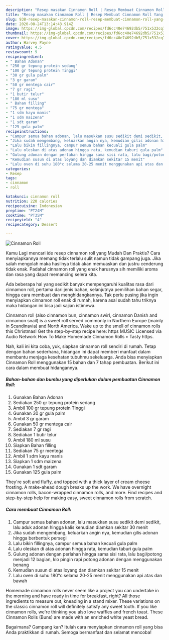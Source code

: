 ```yaml
---
description: "Resep masakan Cinnamon Roll | Resep Membuat Cinnamon Roll Yang Lezat Sekali"
title: "Resep masakan Cinnamon Roll | Resep Membuat Cinnamon Roll Yang Lezat Sekali"
slug: 938-resep-masakan-cinnamon-roll-resep-membuat-cinnamon-roll-yang-lezat-sekali
date: 2020-08-24T13:14:43.914Z
image: https://img-global.cpcdn.com/recipes/fd6cc40e74692db5/751x532cq70/cinnamon-roll-foto-resep-utama.jpg
thumbnail: https://img-global.cpcdn.com/recipes/fd6cc40e74692db5/751x532cq70/cinnamon-roll-foto-resep-utama.jpg
cover: https://img-global.cpcdn.com/recipes/fd6cc40e74692db5/751x532cq70/cinnamon-roll-foto-resep-utama.jpg
author: Harvey Payne
ratingvalue: 4.5
reviewcount: 9
recipeingredient:
- " Bahan Adonan"
- "250 gr tepung protein sedang"
- "100 gr tepung protein Tinggi"
- "30 gr gula palm"
- "3 gr garam"
- "50 gr mentega cair"
- "7 gr ragi"
- "1 butir telur"
- "180 ml susu"
- " Bahan filling"
- "75 gr mentega"
- "1 sdm kayu manis"
- "1 sdm maizena"
- "1 sdt garam"
- "125 gula palm"
recipeinstructions:
- "Campur semua bahan adonan, lalu masukkan susu sedikit demi sedikit, lalu aduk adonan hingga kalis kenudian diamkan sekitar 30 menit"
- "Jika sudah mengembang, keluarkan angin nya, kemudian gilis adonan hingga berbentuk persegi"
- "Lalu bikin fillingnya, campur semua bahan kecuali gula palm"
- "Lalu oleskan di atas adonan hingga rata, kemudian taburi gula palm"
- "Gulung adonan dengan perlahan hingga sama sisi rata, lalu bagi/potong menjadi 12 bagian, klo pingin rapi potong adonan dengan menggunakan benang"
- "Kemudian susun di atas loyang dan diamkan sekitar 15 menit"
- "Lalu oven di suhu 180°c selama 20-25 menit menggunakan api atas dan bawah"
categories:
- Resep
tags:
- cinnamon
- roll

katakunci: cinnamon roll 
nutrition: 220 calories
recipecuisine: Indonesian
preptime: "PT24M"
cooktime: "PT35M"
recipeyield: "4"
recipecategory: Dessert

---
```



![Cinnamon Roll](https://img-global.cpcdn.com/recipes/fd6cc40e74692db5/751x532cq70/cinnamon-roll-foto-resep-utama.jpg)

Kamu Lagi mencari ide resep cinnamon roll yang Mudah Dan Praktis? Cara menyiapkannya memang tidak terlalu sulit namun tidak gampang juga. Jika salah mengolah maka hasilnya tidak akan memuaskan dan justru cenderung tidak enak. Padahal cinnamon roll yang enak harusnya sih memiliki aroma dan rasa yang dapat memancing selera kita.

Ada beberapa hal yang sedikit banyak mempengaruhi kualitas rasa dari cinnamon roll, pertama dari jenis bahan, selanjutnya pemilihan bahan segar, hingga cara membuat dan menghidangkannya. Tak perlu pusing jika ingin menyiapkan cinnamon roll enak di rumah, karena asal sudah tahu triknya maka hidangan ini bisa jadi sajian istimewa.

Cinnamon roll (also cinnamon bun, cinnamon swirl, cinnamon Danish and cinnamon snail) is a sweet roll served commonly in Northern Europe (mainly in Scandinavia) and North America. Wake up to the smell of cinnamon rolls this Christmas! Get the step-by-step recipe here: https MUSIC Licensed via Audio Network How To Make Homemade Cinnamon Rolls • Tasty https.


Nah, kali ini kita coba, yuk, siapkan cinnamon roll sendiri di rumah. Tetap dengan bahan sederhana, hidangan ini dapat memberi manfaat dalam membantu menjaga kesehatan tubuhmu sekeluarga. Anda bisa menyiapkan Cinnamon Roll menggunakan 15 bahan dan 7 tahap pembuatan. Berikut ini cara dalam membuat hidangannya.

<!--inarticleads1-->

##### Bahan-bahan dan bumbu yang diperlukan dalam pembuatan Cinnamon Roll:

1. Gunakan  Bahan Adonan
1. Sediakan 250 gr tepung protein sedang
1. Ambil 100 gr tepung protein Tinggi
1. Gunakan 30 gr gula palm
1. Ambil 3 gr garam
1. Gunakan 50 gr mentega cair
1. Sediakan 7 gr ragi
1. Sediakan 1 butir telur
1. Ambil 180 ml susu
1. Siapkan  Bahan filling
1. Sediakan 75 gr mentega
1. Ambil 1 sdm kayu manis
1. Siapkan 1 sdm maizena
1. Gunakan 1 sdt garam
1. Gunakan 125 gula palm


They&#39;re soft and fluffy, and topped with a thick layer of cream cheese frosting. A make-ahead dough breaks up the work. We have overnight cinnamon rolls, bacon-wrapped cinnamon rolls, and more. Find recipes and step-by-step help for making easy, sweet cinnamon rolls from scratch. 

<!--inarticleads2-->

##### Cara membuat Cinnamon Roll:

1. Campur semua bahan adonan, lalu masukkan susu sedikit demi sedikit, lalu aduk adonan hingga kalis kenudian diamkan sekitar 30 menit
1. Jika sudah mengembang, keluarkan angin nya, kemudian gilis adonan hingga berbentuk persegi
1. Lalu bikin fillingnya, campur semua bahan kecuali gula palm
1. Lalu oleskan di atas adonan hingga rata, kemudian taburi gula palm
1. Gulung adonan dengan perlahan hingga sama sisi rata, lalu bagi/potong menjadi 12 bagian, klo pingin rapi potong adonan dengan menggunakan benang
1. Kemudian susun di atas loyang dan diamkan sekitar 15 menit
1. Lalu oven di suhu 180°c selama 20-25 menit menggunakan api atas dan bawah


Homemade cinnamon rolls never seem like a project you can undertake in the morning and have ready in time for breakfast, right? All those ingredients to measure out, kneading in a stand mixer. These variations on the classic cinnamon roll will definitely satisfy any sweet tooth. If you like cinnamon rolls, we&#39;re thinking you also love waffles and french toast. These Cinnamon Rolls (Buns) are made with an enriched white yeast bread. 

Bagaimana? Gampang kan? Itulah cara menyiapkan cinnamon roll yang bisa Anda praktikkan di rumah. Semoga bermanfaat dan selamat mencoba!
